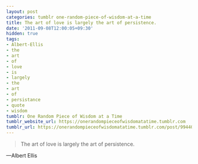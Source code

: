 ```yaml
---
layout: post
categories: tumblr one-random-piece-of-wisdom-at-a-time
title: The art of love is largely the art of persistence.
date: '2011-09-08T12:00:05+09:30'
hidden: true
tags:
- Albert-Ellis
- the
- art
- of
- love
- is
- largely
- the
- art
- of
- persistance
- quote
- wisdom
tumblr: One Random Piece of Wisdom at a Time
tumblr_website_url: https://onerandompieceofwisdomatatime.tumblr.com
tumblr_url: https://onerandompieceofwisdomatatime.tumblr.com/post/9944057639/the-art-of-love-is-largely-the-art-of-persistence
---
```

> The art of love is largely the art of persistence.

—Albert Ellis&nbsp;
